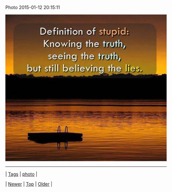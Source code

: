 <!--
title: Photo 2015-01-12 20
date: 2020-06-28T15:27:00.061Z
tags: photo
-->


Photo 2015-01-12 20:15:11

![](107915618104-0.jpg)

<!--BOTTOM-POST-NAVIGATION-->
---

| [Tags](tags.md) | [photo](tag-photo.md) |

| [Newer](107915410774.md) | [Top](index.md) | [Older](108003919134.md) |